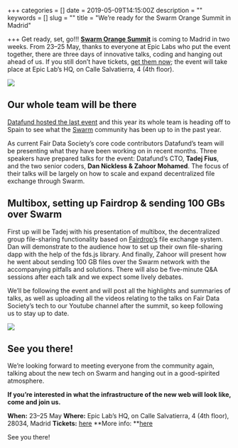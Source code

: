 +++
categories = []
date = 2019-05-09T14:15:00Z
description = ""
keywords = []
slug = ""
title = "We’re ready for the Swarm Orange Summit in Madrid"

+++
Get ready, set, go!!! **[Swarm Orange Summit](https://summit.ethswarm.org/)** is coming to Madrid in two weeks. From 23–25 May, thanks to everyone at Epic Labs who put the event together, there are three days of innovative talks, coding and hanging out ahead of us. If you still don’t have tickets, [get them now](https://www.eventbrite.com/e/swarm-orange-summit-madrid-2019-tickets-57378034245?aff=ebdssbdestsearch); the event will take place at Epic Lab’s HQ, on Calle Salvatierra, 4 (4th floor).

![](/uploads/madrid1.png)

## Our whole team will be there

[Datafund hosted the last event](https://blog.datafund.net/the-swarm-is-here-swarm-orange-summit-in-ljubljana-b9eeb292d175) and this year its whole team is heading off to Spain to see what the [Swarm](https://swarm-gateways.net/bzz:/theswarm.eth/) community has been up to in the past year.

As current Fair Data Society’s core code contributors Datafund’s team will be presenting what they have been working on in recent months. Three speakers have prepared talks for the event: Datafund’s CTO, **Tadej Fius**, and the two senior coders, **Dan Nickless & Zahoor Mohamed**. The focus of their talks will be largely on how to scale and expand decentralized file exchange through Swarm.

## Multibox, setting up Fairdrop & sending 100 GBs over Swarm

First up will be Tadej with his presentation of multibox, the decentralized group file-sharing functionality based on [Fairdrop’s](http://fairdrop.xyz) file exchange system. Dan will demonstrate to the audience how to set up their own file-sharing dapp with the help of the fds.js library. And finally, Zahoor will present how he went about sending 100 GB files over the Swarm network with the accompanying pitfalls and solutions. There will also be five-minute Q&A sessions after each talk and we expect some lively debates.

We’ll be following the event and will post all the highlights and summaries of talks, as well as uploading all the videos relating to the talks on Fair Data Society’s tech to our Youtube channel after the summit, so keep following us to stay up to date.

![](/uploads/madrid2.png)

## See you there!

We’re looking forward to meeting everyone from the community again, talking about the new tech on Swarm and hanging out in a good-spirited atmosphere.

**If you’re interested in what the infrastructure of the new web will look like, come and join us.**

**When:** 23–25 May
**Where:** Epic Lab’s HQ, on Calle Salvatierra, 4 (4th floor), 28034, Madrid
**Tickets:** [here](https://www.eventbrite.com/e/swarm-orange-summit-madrid-2019-tickets-57378034245?aff=ebdssbdestsearch)
**More info: **[here](https://summit.ethswarm.org/)

See you there!